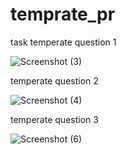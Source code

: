 # temprate_pr
task
temperate question 1

![Screenshot (3)](https://github.com/krimisha-bhanderi/temprate_pr/assets/131655711/05c4f8a5-9bff-40fa-b1cc-32f9acddf901)

temperate question 2

![Screenshot (4)](https://github.com/krimisha-bhanderi/temprate_pr/assets/131655711/c280d7bb-96f0-4355-9d83-a91beed219a9)

temperate question 3

![Screenshot (6)](https://github.com/krimisha-bhanderi/temprate_pr/assets/131655711/8c30ad96-529e-40da-b1d1-3214286c8120)
